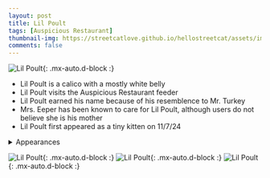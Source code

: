 ```yaml
---
layout: post
title: Lil Poult
tags: [Auspicious Restaurant]
thumbnail-img: https://streetcatlove.github.io/hellostreetcat/assets/img/lil_poult.png
comments: false
---
```


![Lil Poult](https://streetcatlove.github.io/hellostreetcat/assets/img/lil_poult.png){: .mx-auto.d-block :}

* Lil Poult is a calico with a mostly white belly
* Lil Poult visits the Auspicious Restaurant feeder
* Lil Poult earned his name because of his resemblence to Mr. Turkey
* Mrs. Eeper has been known to care for Lil Poult, although users do not believe she is his mother
* Lil Poult first appeared as a tiny kitten on 11/7/24

<details>
<summary>Appearances</summary>
<ul>
	<li><a href="https://youtu.be/YDMjJc6xup4?si=u6MPbc4P-8TjLwc4&t=13241">11/7/24 16:39</a></li>
	<li><a href="https://youtu.be/85y5sP_62ZE?si=LAe5ZDWJrFnWliNJ&t=13671">11/7/24 16:46</a></li>
	<li><a href="https://youtu.be/M0adBURbQhU?si=503tu7XPK4TD6fc6&t=29739">11/8/24 21:13</a></li>
	<li><a href="https://youtu.be/YznMHlfek94?si=Zzt0NToPK5Cv2f2m&t=20822">11/9/24 18:43</a></li>
	<li><a href="https://youtu.be/efQtSWUbZG8?si=YnkIgOnzhnAztVrx&t=27046">11/17/24 21:21</a></li>
	<li><a href="https://youtu.be/7Z3I2sDNWgU?si=7Wubef1oNh1x_NzI&t=10292">11/22/24 03:47</a></li>
	<li><a href="https://youtu.be/jZPZR1GrloY?si=uqT-NFqwX_py8u9G&t=20546">11/23/24 06:36</a></li>
	<li><a href="https://youtu.be/Nq4ml1X2NO0?si=bfK4Ki6CxmEawm_T&t=27140">11/27/24 20:18</a></li>
</ul>
</details>

![Lil Poult](https://streetcatlove.github.io/hellostreetcat/assets/img/lil_poult0.png){: .mx-auto.d-block :}
![Lil Poult](https://streetcatlove.github.io/hellostreetcat/assets/img/lil_poult1.png){: .mx-auto.d-block :}
![Lil Poult](https://streetcatlove.github.io/hellostreetcat/assets/img/lil_poult2.png){: .mx-auto.d-block :}